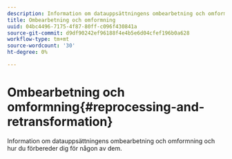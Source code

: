 ```yaml
---
description: Information om datauppsättningens ombearbetning och omformning och hur du förbereder dig för någon av dem.
title: Ombearbetning och omformning
uuid: 04bc4496-7175-4f87-80ff-c096f430841a
source-git-commit: d9df90242ef96188f4e4b5e6d04cfef196b0a628
workflow-type: tm+mt
source-wordcount: '30'
ht-degree: 0%

---
```



# Ombearbetning och omformning{#reprocessing-and-retransformation}

Information om datauppsättningens ombearbetning och omformning och hur du förbereder dig för någon av dem.
